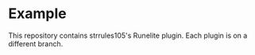 # Example
This repository contains strrules105's Runelite plugin. Each plugin is on a different branch.
